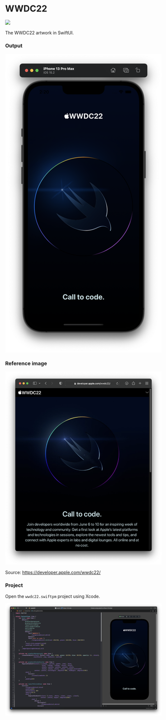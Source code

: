 # WWDC22

![](https://img.shields.io/badge/Xcode-13.2.1+-blue.svg)

The WWDC22 artwork in SwiftUI.

### Output 

![](images/output.png)

### Reference image

![](images/reference.png)

Source: https://developer.apple.com/wwdc22/

### Project

Open the `wwdc22.swiftpm` project using Xcode.

![](images/xcode.png)
